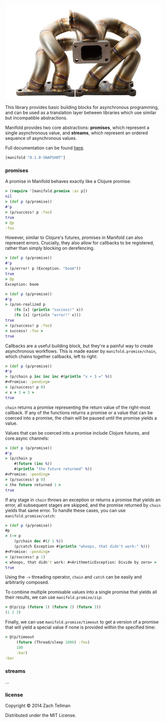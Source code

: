![](docs/manifold.png)

This library provides basic building blocks for asynchronous programming, and can be used as a translation layer between libraries which use similar but incompatible abstractions.

Manifold provides two core abstractions: **promises**, which represent a single asynchronous value, and **streams**, which represent an ordered sequence of asynchronous values.

Full documentation can be found [here](http://ideolalia.com/manifold).


```clj
[manifold "0.1.0-SNAPSHOT"]
```

### promises

A promise in Manifold behaves exactly like a Clojure promise:

```clj
> (require '[manifold.promise :as p])
nil
> (def p (p/promise))
#'p
> (p/success! p :foo)
true
> @p
:foo
```

However, similar to Clojure's futures, promises in Manifold can also represent errors.  Crucially, they also allow for callbacks to be registered, rather than simply blocking on derefencing.

```clj
> (def p (p/promise))
#'p
> (p/error! p (Exception. "boom"))
true
> @p
Exception: boom
```

```clj
> (def p (p/promise))
#'p
> (p/on-realized p
    (fn [x] (println "success!" x))
    (fn [x] (prtinln "error!" x)))
true
> (p/success! p :foo)
< success! :foo >
true
```

Callbacks are a useful building block, but they're a painful way to create asynchronous workflows.  This is made easier by `manifold.promise/chain`, which chains together callbacks, left to right:

```clj
> (def p (p/promise))
#'p
> (p/chain p inc inc inc #(println "x + 3 =" %))
#<Promise: :pending>
> (p/success! p 0)
< x + 3 = 3 >
true
```

`chain` returns a promise representing the return value of the right-most callback.  If any of the functions returns a promise or a value that can be coerced into a promise, the chain will be paused until the promise yields a value.

Values that can be coerced into a promise include Clojure futures, and core.async channels:

```clj
> (def p (p/promise))
#'p
> (p/chain p
    #(future (inc %))
    #(println "the future returned" %))
#<Promise: :pending>
> (p/success! p 0)
< the future returned 1 >
true
```

If any stage in `chain` throws an exception or returns a promise that yields an error, all subsequent stages are skipped, and the promise returned by `chain` yields that same error.  To handle these cases, you can use `manifold.promise/catch`:

```clj
> (def p (p/promise))
#p
> (-> p
    (p/chain dec #(/ 1 %))
    (p/catch Exception #(println "whoops, that didn't work:" %)))
#<Promise: :pending>
> (p/success! p 1)
< whoops, that didn't work: #<ArithmeticException: Divide by zero> >
true
```

Using the `->` threading operator, `chain` and `catch` can be easily and arbitrarily composed.

To combine multiple promisable values into a single promise that yields all their results, we can use `manifold.promise/zip`:

```clj
> @(p/zip (future 1) (future 2) (future 3))
(1 2 3)
```

Finally, we can use `manifold.promise/timeout` to get a version of a promise that will yield a special value if none is provided within the specified time:

```clj
> @(p/timeout
     (future (Thread/sleep 1000) :foo)
     100
     :bar)
:bar
```

### streams

...

### license

Copyright © 2014 Zach Tellman

Distributed under the MIT License.
